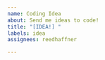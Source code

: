 ```yaml
---
name: Coding Idea
about: Send me ideas to code!
title: "[IDEA!] "
labels: idea
assignees: reedhaffner

---
```



